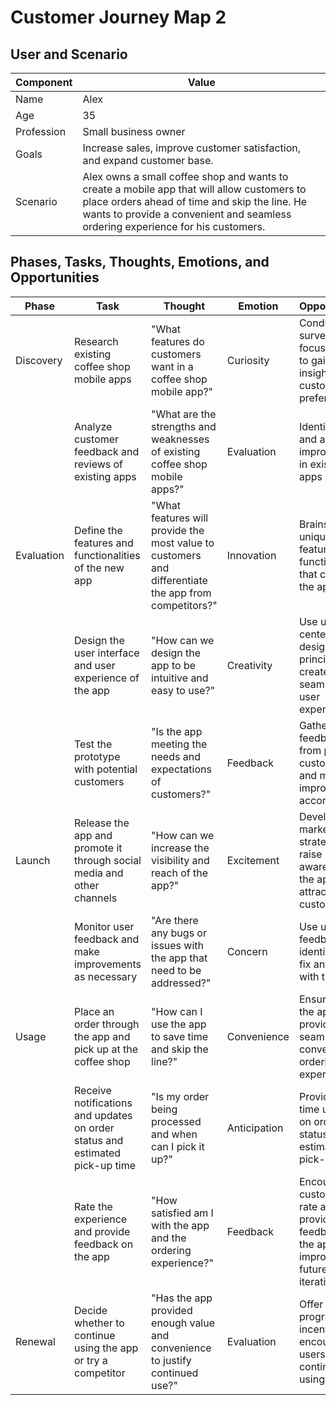 # Customer Journey Map 2

## User and Scenario
| Component | Value |
|-----------|-------|
| Name      | Alex |
| Age       | 35 |
| Profession | Small business owner |
| Goals     | Increase sales, improve customer satisfaction, and expand customer base. |
| Scenario  | Alex owns a small coffee shop and wants to create a mobile app that will allow customers to place orders ahead of time and skip the line. He wants to provide a convenient and seamless ordering experience for his customers. |

## Phases, Tasks, Thoughts, Emotions, and Opportunities
| Phase      | Task                                                    | Thought                                                 | Emotion     | Opportunities |
|------------|---------------------------------------------------------|---------------------------------------------------------|-------------|---------------|
| Discovery  | Research existing coffee shop mobile apps                 | "What features do customers want in a coffee shop mobile app?"                   | Curiosity   | Conduct surveys or focus groups to gain insights into customer preferences |
|            | Analyze customer feedback and reviews of existing apps     | "What are the strengths and weaknesses of existing coffee shop mobile apps?"       | Evaluation | Identify gaps and areas for improvement in existing apps |
| Evaluation | Define the features and functionalities of the new app     | "What features will provide the most value to customers and differentiate the app from competitors?" | Innovation | Brainstorm unique features and functionalities that can set the app apart |
|            | Design the user interface and user experience of the app   | "How can we design the app to be intuitive and easy to use?"                      | Creativity | Use user-centered design principles to create a seamless user experience |
|            | Test the prototype with potential customers                 | "Is the app meeting the needs and expectations of customers?"                     | Feedback   | Gather feedback from potential customers and make improvements accordingly |
| Launch     | Release the app and promote it through social media and other channels | "How can we increase the visibility and reach of the app?" | Excitement | Develop a marketing strategy to raise awareness of the app and attract new customers |
|            | Monitor user feedback and make improvements as necessary    | "Are there any bugs or issues with the app that need to be addressed?" | Concern | Use user feedback to identify and fix any issues with the app |
| Usage      | Place an order through the app and pick up at the coffee shop | "How can I use the app to save time and skip the line?" | Convenience | Ensure that the app provides a seamless and convenient ordering experience |
|            | Receive notifications and updates on order status and estimated pick-up time | "Is my order being processed and when can I pick it up?" | Anticipation | Provide real-time updates on order status and estimated pick-up time |
|            | Rate the experience and provide feedback on the app        | "How satisfied am I with the app and the ordering experience?" | Feedback | Encourage customers to rate and provide feedback on the app to improve future iterations |
| Renewal    | Decide whether to continue using the app or try a competitor | "Has the app provided enough value and convenience to justify continued use?" | Evaluation | Offer loyalty programs or incentives to encourage users to continue using the app |
